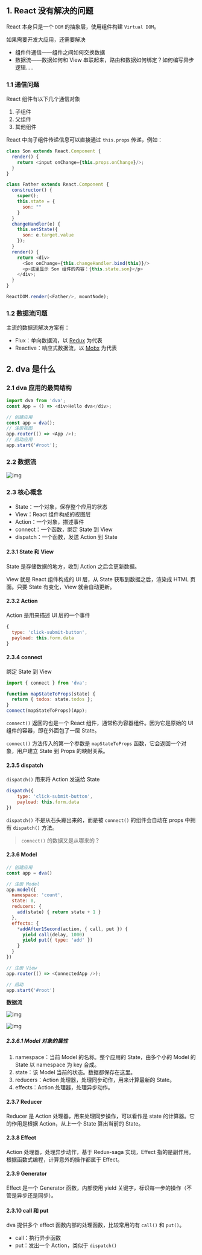 ## 1. React 没有解决的问题

React 本身只是一个 `DOM` 的抽象层，使用组件构建 `Virtual DOM`。

如果需要开发大应用，还需要解决

- 组件件通信——组件之间如何交换数据
- 数据流——数据如何和 View 串联起来，路由和数据如何绑定？如何编写异步逻辑.....

### 1.1 通信问题

React 组件有以下几个通信对象

1. 子组件
2. 父组件
3. 其他组件

React 中向子组件传递信息可以直接通过 `this.props` 传递，例如：

```js
class Son extends React.Component {
  render() {
    return <input onChange={this.props.onChange}/>;
  }
}

class Father extends React.Component {
  constructor() {
    super();
    this.state = {
      son: ""
    }
  }
  changeHandler(e) {
    this.setState({
      son: e.target.value
    });
  }
  render() {
    return <div>
      <Son onChange={this.changeHandler.bind(this)}/>
      <p>这里显示 Son 组件的内容：{this.state.son}</p>
    </div>;
  }
}

ReactDOM.render(<Father/>, mountNode);
```

### 1.2 数据流问题

主流的数据流解决方案有：

- Flux：单向数据流，以 [Redux](http://cn.redux.js.org/) 为代表
- Reactive：响应式数据流，以 [Mobx](https://cn.mobx.js.org/) 为代表

## 2. dva 是什么

### 2.1 dva 应用的最简结构

```js
import dva from 'dva';
const App = () => <div>Hello dva</div>;

// 创建应用
const app = dva();
// 注册视图
app.router(() => <App />);
// 启动应用
app.start('#root');
```

### 2.2 数据流

![img](https://zos.alipayobjects.com/rmsportal/hUFIivoOFjVmwNXjjfPE.png)

### 2.3 核心概念

- State：一个对象，保存整个应用的状态
- View：React 组件构成的视图层
- Action：一个对象，描述事件
- connect：一个函数，绑定 State 到 View
- dispatch：一个函数，发送 Action 到 State

#### 2.3.1 State 和 View

State 是存储数据的地方，收到 Action 之后会更新数据。

View 就是 React 组件构成的 UI 层，从 State 获取到数据之后，渲染成 HTML 页面。只要 State 有变化，View 就会自动更新。

#### 2.3.2 Action

Action 是用来描述 UI 层的一个事件

```js
{
  type: 'click-submit-button',
  payload: this.form.data
}
```

#### 2.3.4 connect

绑定 State 到 View

```js
import { connect } from 'dva';

function mapStateToProps(state) {
  return { todos: state.todos };
}
connect(mapStateToProps)(App);
```

`connect()` 返回的也是一个 React 组件，通常称为容器组件。因为它是原始的 UI 组件的容器，即在外面包了一层 State。

`connect()` 方法传入的第一个参数是 `mapStateToProps` 函数，它会返回一个对象，用户建立 State 到 Props 的映射关系。

#### 2.3.5 dispatch

`dispatch()` 用来将 Action 发送给 State

```javascript
dispatch({
    type: 'click-submit-button',
    payload: this.form.data
})
```

`dispatch()` 不是从石头蹦出来的，而是被 `connect()` 的组件会自动在 props 中拥有 `dispatch()` 方法。

> `connect()` 的数据又是从哪来的？

#### 2.3.6 Model

```javascript
// 创建应用
const app = dva()

// 注册 Model
app.model({
  namespace: 'count',
  state: 0,
  reducers: {
    add(state) { return state + 1 }
  },
  effects: {
    *addAfter1Second(action, { call, put }) {
      yield call(delay, 1000)
      yield put({ type: 'add' })
    }
  }
})

// 注册 View
app.router(() => <ConnectedApp />);

// 启动
app.start('#root')
```

**数据流**

![img](https://zos.alipayobjects.com/rmsportal/cyzvnIrRhJGOiLliwhcZ.png)

![img](https://zos.alipayobjects.com/rmsportal/pHTYrKJxQHPyJGAYOzMu.png)

##### 2.3.6.1 Model 对象的属性

1. namespace：当前 Model 的名称。整个应用的 State，由多个小的 Model 的 State 以 namespace 为 key 合成。
2. state：该 Model 当前的状态。数据都保存在这里。
3. reducers：Action 处理器，处理同步动作，用来计算最新的 State。
4. effects：Action 处理器，处理异步动作。

#### 2.3.7 Reducer

Reducer 是 Action 处理器，用来处理同步操作，可以看作是 state 的计算器。它的作用是根据 Action，从上一个 State 算出当前的 State。

#### 2.3.8 Effect

Action 处理器，处理异步动作，基于 Redux-saga 实现，Effect 指的是副作用。根据函数式编程，计算意外的操作都属于 Effect。

#### 2.3.9 Generator

Effect 是一个 Generator 函数，内部使用 yield 关键字，标识每一步的操作（不管是异步还是同步）。

#### 2.3.10 call 和 put

dva 提供多个 effect 函数内部的处理函数，比较常用的有 `call()` 和 `put()`。

- call：执行异步函数
- put：发出一个 Action，类似于 `dispatch()`

